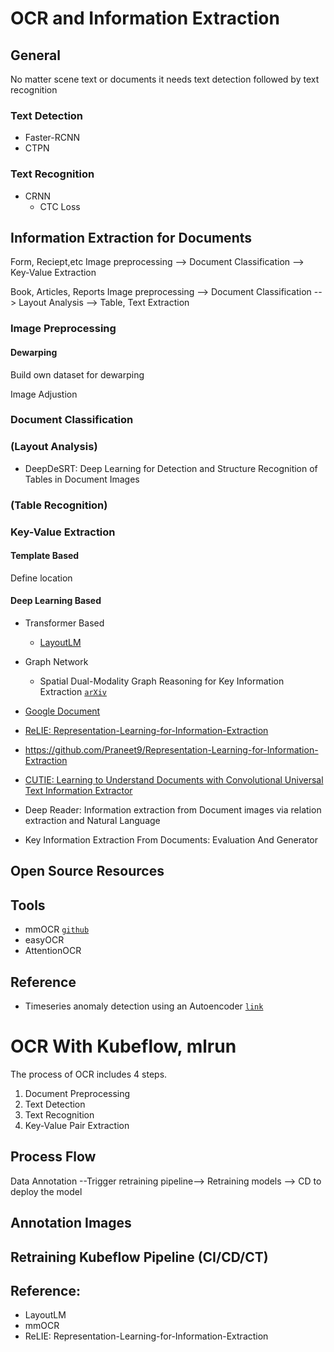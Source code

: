 # OCR and Information Extraction

## General

No matter scene text or documents it needs text detection followed by text recognition 

### Text Detection

* Faster-RCNN
* CTPN

### Text Recognition

* CRNN
  * CTC Loss 

## Information Extraction for Documents

Form, Reciept,etc
Image preprocessing --> Document Classification --> Key-Value Extraction

Book, Articles, Reports
Image preprocessing --> Document Classification --> Layout Analysis --> Table, Text Extraction


### Image Preprocessing

#### Dewarping

Build own dataset for dewarping

Image Adjustion

### Document Classification

### (Layout Analysis)

* DeepDeSRT: Deep Learning for Detection and Structure Recognition of Tables in Document Images

### (Table Recognition)

### Key-Value Extraction

#### Template Based

Define location


#### Deep Learning Based

* Transformer Based
    * [LayoutLM]()
    
* Graph Network
    * Spatial Dual-Modality Graph Reasoning for Key Information Extraction [`arXiv`](https://arxiv.org/abs/2103.14470)

* [Google Document](https://ai.googleblog.com/2020/06/extracting-structured-data-from.html)

* [ReLIE: Representation-Learning-for-Information-Extraction]()

* https://github.com/Praneet9/Representation-Learning-for-Information-Extraction

* [CUTIE: Learning to Understand Documents with Convolutional Universal Text Information Extractor]()

* Deep Reader: Information extraction from Document images via relation extraction and Natural Language

* Key Information Extraction From Documents: Evaluation And Generator

## Open Source Resources


## Tools

* mmOCR [`github`](https://mmocr.readthedocs.io/en/latest/)
* easyOCR
* AttentionOCR

## Reference

* Timeseries anomaly detection using an Autoencoder [`link`](https://keras.io/examples/timeseries/timeseries_anomaly_detection/)


# OCR With Kubeflow, mlrun

The process of OCR includes 4 steps.
1. Document Preprocessing
2. Text Detection
3. Text Recognition
4. Key-Value Pair Extraction

## Process Flow

Data Annotation --Trigger retraining pipeline--> Retraining models --> CD to deploy the model

## Annotation Images


## Retraining Kubeflow Pipeline (CI/CD/CT)



## Reference:
- LayoutLM
- mmOCR
- ReLIE: Representation-Learning-for-Information-Extraction
